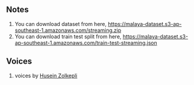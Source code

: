 ## Notes

1. You can download dataset from here, https://malaya-dataset.s3-ap-southeast-1.amazonaws.com/streaming.zip
2. You can download train test split from here, https://malaya-dataset.s3-ap-southeast-1.amazonaws.com/train-test-streaming.json

## Voices

1. voices by [Husein Zolkepli](https://www.linkedin.com/in/husein-zolkepli/)
